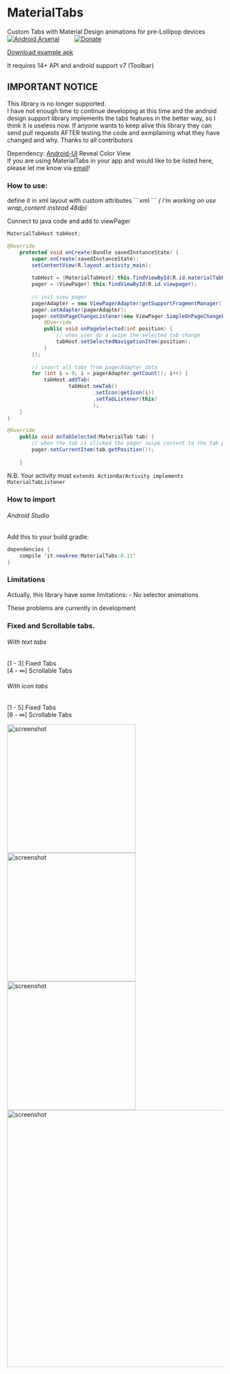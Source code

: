 MaterialTabs
============

Custom Tabs with Material Design animations for pre-Lollipop devices<br>
[![Android Arsenal](https://img.shields.io/badge/Android%20Arsenal-MaterialTabs-brightgreen.svg?style=flat)](https://android-arsenal.com/details/1/1105)&ensp;&ensp;&ensp;&ensp;&ensp;[![Donate](https://www.paypalobjects.com/en_GB/i/btn/btn_donate_LG.gif)](https://www.paypal.com/cgi-bin/webscr?cmd=_s-xclick&hosted_button_id=TLLU42DEL36RY)


[Download example apk](https://raw.github.com/neokree/MaterialTabs/master/example.apk)

It requires 14+ API and android support v7 (Toolbar)

## IMPORTANT NOTICE
This library is no longer supported.<BR>
I have not enough time to continue developing at this time and the android design support library implements the tabs features in the better way, so I think it is useless now. If anyone wants to keep alive this library they can send pull requests AFTER testing the code and exmplaining what they have changed and why. Thanks to all contributors

Dependency: [Android-UI](https://github.com/markushi/android-ui) Reveal Color View <br>
If you are using MaterialTabs in your app and would like to be listed here, please let me know via [email](mailto:neokree@gmail.com)! <br>

<h3>How to use:</h3>
define it in xml layout with custom attributes
```xml
<!-- for Text Tabs -->
<it.neokree.materialtabs.MaterialTabHost
        android:id="@+id/materialTabHost"
        android:layout_width="match_parent"
        android:layout_height="48dp"
        app:textColor="#FFFFFF"
        app:primaryColor="YOUR_PRIMARY_COLOR"
        app:accentColor="YOUR_ACCENT_COLOR" />
<!-- for icon tabs --> 
<it.neokree.materialtabs.MaterialTabHost
        android:id="@+id/materialTabHost"
        android:layout_width="match_parent"
        android:layout_height="48dp"
        app:iconColor="#FFFFFF"
        app:primaryColor="YOUR_PRIMARY_COLOR"
        app:accentColor="YOUR_ACCENT_COLOR"
        app:hasIcons="true"/>
```
<em>( I'm working on use wrap_content instead 48dp)</em>

Connect to java code and add to viewPager
```java
MaterialTabHost tabHost;

@Override
	protected void onCreate(Bundle savedInstanceState) {
		super.onCreate(savedInstanceState);
		setContentView(R.layout.activity_main);
		
		tabHost = (MaterialTabHost) this.findViewById(R.id.materialTabHost);
		pager = (ViewPager) this.findViewById(R.id.viewpager);
		
		// init view pager
		pagerAdapter = new ViewPagerAdapter(getSupportFragmentManager());
		pager.setAdapter(pagerAdapter);
		pager.setOnPageChangeListener(new ViewPager.SimpleOnPageChangeListener() {
            @Override
            public void onPageSelected(int position) {
            	// when user do a swipe the selected tab change
                tabHost.setSelectedNavigationItem(position);
            }
        });
		
		// insert all tabs from pagerAdapter data
		for (int i = 0; i < pagerAdapter.getCount(); i++) {
            tabHost.addTab(
                    tabHost.newTab() 
                            .setIcon(getIcon(i))
                            .setTabListener(this)
                            );
    }
}

@Override
	public void onTabSelected(MaterialTab tab) {
		// when the tab is clicked the pager swipe content to the tab position
		pager.setCurrentItem(tab.getPosition());
		
	}
```

N.B. Your activity must <code>extends ActionBarActivity implements MaterialTabListener</code>


### How to import
###### Android Studio
Add this to your build.gradle:
```java 
dependencies {
    compile 'it.neokree:MaterialTabs:0.11'
}
```

<h3>Limitations</h3>
Actually, this library have some limitations: 
- No selector animations

These problems are currently in development

### Fixed and Scrollable tabs. 
###### With text tabs
[1 - 3] Fixed Tabs <br>
[4 - &infin;] Scrollable Tabs
###### With icon tabs
[1 - 5] Fixed Tabs <br>
[6 - &infin;] Scrollable Tabs

<img src="https://raw.github.com/neokree/MaterialTabs/master/screen.jpg" alt="screenshot" width="300px" height="auto" />
<img src="https://raw.github.com/neokree/MaterialTabs/master/screen-icon.jpg" alt="screenshot" width="300px" height="auto" />
<img src="https://raw.github.com/neokree/MaterialTabs/master/screen-multitab.jpg" alt="screenshot" width="300px" height="auto" />
<img src="https://raw.github.com/neokree/MaterialTabs/master/screen-tablet.jpg" alt="screenshot" width="600px" height="auto" />
